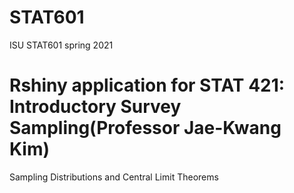 # STAT601
ISU STAT601 spring 2021

# Rshiny application for STAT 421: Introductory Survey Sampling(Professor Jae-Kwang Kim)
Sampling Distributions and Central Limit Theorems
